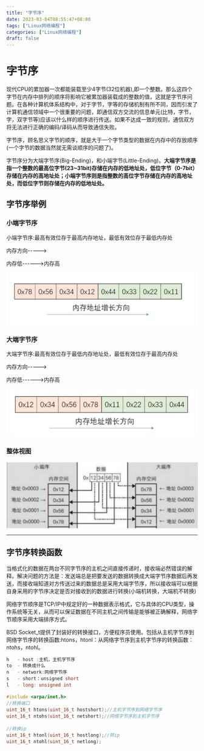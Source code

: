 ```yaml
---
title: "字节序"
date: 2023-03-04T08:55:47+08:00
tags: ["Linux网络编程"]
categories: ["Linux网络编程"]
draft: false
---
```



# 字节序
现代CPU的累加器一次都能装载至少4字节(32位机器),即一个整数。那么这四个字节在内存中排列的顺序将影响它被累加器装载成的整数的值，这就是字节序问题。在各种计算机体系结构中，对于字节，字等的存储机制有所不同，因而引发了计算机通信领域中一个很重要的问题，即通信双方交流的信息单元(比特，字节，字，双字节等)应该以什么样的顺序进行传送。如果不达成一致的规则，通信双方将无法进行正确的编码/译码从而导致通信失败。  

字节序，顾名思义字节的顺序，就是大于一个字节类型的数据在内存中的存放顺序(一个字节的数据当然就无需谈顺序的问题了)。  

字节序分为大端字节序(Big-Ending)，和小端字节(Little-Ending)。**大端字节序是指一个整数的最高位字节(23~31bit)存储在内存的低地址处，低位字节（0-7bit）存储在内存的高地址处；小端字节序则是指整数的高位字节存储在内存的高地址处，而低位字节则存储在内存的低地址处。**

## 字节序举例
### 小端字节序
小端字节序:最高有效位存于最高内存地址，最低有效位存于最低内存处

内存方向----->  

内存低------>内存高  

![小端字节序](../images/zijiexu/LittleEnding.png) 

### 大端字节序
大端字节序:最高有效位存于最低内存地址处，最低有效位存于最高内存处

内存方向----->  

内存低------>内存高  

![大端字节序](../images/zijiexu/BigEnding.png) 

### 整体视图

![总](../images/zijiexu/zong.png) 

---

## 字节序转换函数 
当格式化的数据在两台不同字节序的主机之间直接传递时，接收端必然错误的解释。解决问题的方法是：发送端总是把要发送的数据转换成大端字节序数据后再发送，而接收端知道对方传送过来的数据总是采用大端字节序，所以接收端可以根据自身采用的字节序决定是否对接收到的数据进行转换(小端机转换，大端机不转换)  

网络字节顺序是TCP/IP中规定好的一种数据表示格式，它与具体的CPU类型，操作系统等无关，从而可以保证数据在不同主机之间传输是能够被正确解释，网络字节顺序采用大端排序方式。  

BSD Socket_t提供了封装好的转换接口，方便程序员使用。包括从主机字节序到网络字节序的转换函数:htons，htonl：从网络字节序到主机字节序的转换函数：ntohs，ntohl。  

```c
h   - host :主机，主机字节序
to  - 转换成什么
n   - network:网络字节序
s   - short：unsigned short
l   - long: unsigned int
```


```c++
#include <arpa/inet.h>
//转换端口
uint_16_t htons(uint_16_t hostshort);//主机字节序到网络字节序
uint_16_t ntohs(uint_16_t netshort);//网络字节序到主机字节序

//转换ip
uint_16_t htonl(uint_16_t hostlong);//转ip
uint_16_t ntohl(uint_16_t netlong);
```

